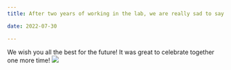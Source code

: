 ```yaml
---
title: After two years of working in the lab, we are really sad to say goodbye to Sarah

date: 2022-07-30

---
```

We wish you all the best for the future! It was great to celebrate together one more time!
![](/img/activate.jpg)



<!--more-->



